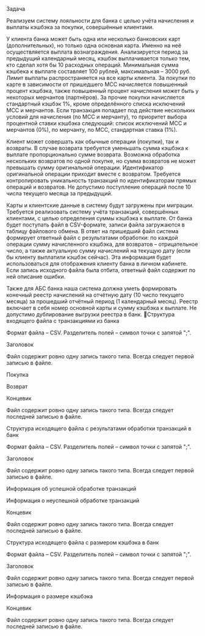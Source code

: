 Задача

Реализуем систему лояльности для банка с целью учёта начисления и выплаты кэшбэка за покупки, совершённые клиентами.

У клиента банка может быть одна или несколько банковских карт (дополнительных), но только одна основная карта. Именно на неё осуществляется выплата вознаграждения. Анализируется период за предыдущий календарный месяц, кэшбэк выплачивается только тем, кто сделал хотя бы 10 расходных операций. Минимальная сумма кэшбека к выплате составляет 100 рублей, максимальная – 3000 руб. Лимит выплаты распространяется на все карты клиента. За покупки по карте в зависимости от пришедшего MCC начисляется повышенный процент кэшбэка, также повышенный процент начисления может быть у некоторых мерчантов (партнёров). За прочие покупки начисляется стандартный кэшбэк 1%, кроме определённого списка исключений MCC и мерчантов. Если транзакция попадает под действие нескольких условий для начисления (по MCC и мерчанту), то приоритет выбора процентной ставки кэшбэка следующий: список исключений MCC и мерчантов (0%), по мерчанту, по MCC, стандартная ставка (1%).

Клиент может совершать как обычные операции (покупки), так и возвраты. В случае возврата требуется уменьшать сумма кэшбэка к выплате пропорционально сумме возврата. Возможна обработка нескольких возвратов по одной покупке, но сумма возвратов не может превышать сумму оригинальной операции. Идентификатор оригинальной операции приходит вместе с возвратом. Требуется контролировать уникальность транзакций по идентификаторам прямых операций и возвратов. Не допустимо поступление операций после 10 числа текущего месяца за предыдущий.

Карты и клиентские данные в систему будут загружены при миграции. Требуется реализовать систему учёта транзакций, совершённых клиентами, с целью определения суммы кэшбэка к выплате. От банка будет поступать файл в CSV-формате, записи файла загружаются в таблицу файлового обмена. В ответ на пришедший файл система формирует ответный файл с результатами обработки: по каждой операции сумму начисленного кэшбэка, для возвратов – отрицательное число, а также актуальную сумму начислений на текущую дату (если бы клиенту выплатили кэшбэк сейчас). Эта информация будет использоваться для отображения клиенту банка в личном кабинете. Если запись исходного файла была отбита, ответный файл содержит по ней описание ошибки.

Также для АБС банка наша система должна уметь формировать конечный реестр начислений на отчётную дату (10 число текущего месяца) за прошедший отчётный период (1 календарный месяц). Реестр включает в себя номер основной карты и сумму кэшбэка к выплате. Не допустимо дублирование выгрузки реестра в банк.
Структура входящего файла с транзакциями из банка

Формат файла – CSV. Разделитель полей – символ точки с запятой ";".

Заголовок

Файл содержит ровно одну запись такого типа. Всегда следует первой записью в файле.



Покупка



Возврат



Концевик

Файл содержит ровно одну запись такого типа. Всегда следует последней записью в файле.




Структура исходящего файла с результатами обработки транзакций в банк

Формат файла – CSV. Разделитель полей – символ точки с запятой ";".

Заголовок

Файл содержит ровно одну запись такого типа. Всегда следует первой записью в файле.



Информация об успешной обработке транзакций



Информация о неуспешной обработке транзакций



Концевик

Файл содержит ровно одну запись такого типа. Всегда следует последней записью в файле.




Структура исходящего файла с размером кэшбэка в банк

Формат файла – CSV. Разделитель полей – символ точки с запятой ";".

Заголовок

Файл содержит ровно одну запись такого типа. Всегда следует первой записью в файле.



Информация о размере кэшбэка



Концевик

Файл содержит ровно одну запись такого типа. Всегда следует последней записью в файле.



